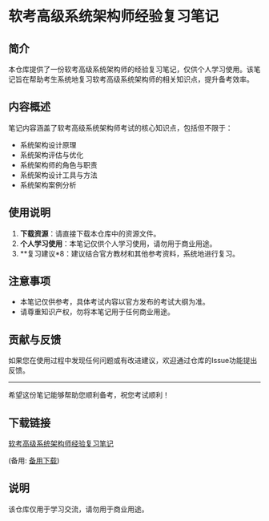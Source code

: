 # 软考高级系统架构师经验复习笔记

## 简介

本仓库提供了一份软考高级系统架构师的经验复习笔记，仅供个人学习使用。该笔记旨在帮助考生系统地复习软考高级系统架构师的相关知识点，提升备考效率。

## 内容概述

笔记内容涵盖了软考高级系统架构师考试的核心知识点，包括但不限于：

- 系统架构设计原理
- 系统架构评估与优化
- 系统架构师的角色与职责
- 系统架构设计工具与方法
- 系统架构案例分析

## 使用说明

1. **下载资源**：请直接下载本仓库中的资源文件。
2. **个人学习使用**：本笔记仅供个人学习使用，请勿用于商业用途。
3. **复习建议*8：建议结合官方教材和其他参考资料，系统地进行复习。

## 注意事项

- 本笔记仅供参考，具体考试内容以官方发布的考试大纲为准。
- 请尊重知识产权，勿将本笔记用于任何商业用途。

## 贡献与反馈

如果您在使用过程中发现任何问题或有改进建议，欢迎通过仓库的Issue功能提出反馈。

---

希望这份笔记能够帮助您顺利备考，祝您考试顺利！

## 下载链接
[软考高级系统架构师经验复习笔记](https://pan.quark.cn/s/7e6dda8d2434) 

(备用: [备用下载](https://pan.baidu.com/s/16_UQpeliVNZSRG7V_En0Rg?pwd=1234))

## 说明

该仓库仅用于学习交流，请勿用于商业用途。
